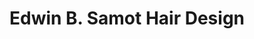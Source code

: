 ---
title: "Edwin B. Samot Hair Design"
url: /imus-city/edwin-b-samot-hair-design/
shop: Friseur
---